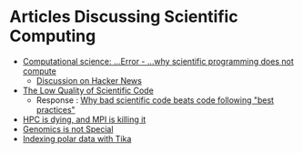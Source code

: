 

Articles Discussing Scientific Computing
========================================

-   [Computational science: ...Error - ...why scientific programming does not compute](http://www.nature.com/news/2010/101013/full/467775a.html)
    -   [Discussion on Hacker News](https://news.ycombinator.com/item?id=2735537)
-   [The Low Quality of Scientific Code](http://techblog.bozho.net/the-astonishingly-low-quality-of-scientific-code/)
    -   Response : [Why bad scientific code beats code following "best practices"](http://yosefk.com/blog/why-bad-scientific-code-beats-code-following-best-practices.html)
-   [HPC is dying, and MPI is killing it](http://www.dursi.ca/hpc-is-dying-and-mpi-is-killing-it/)
-   [Genomics is not Special](https://www.biostars.org/p/119918/)
-   [Indexing polar data with Tika](http://events.linuxfoundation.org/sites/events/files/slides/Tika_Slides.pdf)

